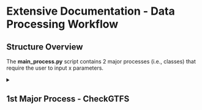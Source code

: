 # Extensive Documentation - Data Processing Workflow 

## Structure Overview
The **main_process.py** script contains 2 major processes (i.e., classes) that require the user to input x parameters.
<br>

<details><summary><h2>1st Major Process - CheckGTFS</h2></summary>

### A) Purpose
Checks for any updates static GTFS files relative to the date collection of the GTFS-RT. If there is an update, the process will download and create new GTFS routes and transit stops as csv and shapefiles in parallel. Having the appropriate shapefiles up-to-date are critical as it is used to calculate transit metrics downstream. 

### B) Function Details
With a total of 692 lines of code in the <strong>refine.py</strong> script, <strong>CheckGTFS</strong> class depends on two internal classes, which are <strong>GenCsvGTFS</strong> and <strong>GenShpGTFS</strong>. However, these classes are conditional indicating that they will only execute if an update is required. Otherwise, it will skip and proceed to the next workflow process. Parallel run-time varies on the number of cores (and CPU type) available and number of routes that represent the transit network. For Calgary Transit on an 8-core Intel Xeon machine, took about 50 minutes to complete. By comparison on a 96-core machine - 5 minutes to complete.  

### C) Dependencies
**Internal Classes**
<ol>
	<li><strong><i>GenCsvGTFS</i></strong>
		<ul>
			<li>Creates transit routes and stops as CSV files from the updated static GTFS files.</li>
		</ul>
	</li>
	<li><strong><i>GenShpGTFS</i></strong> 
		<ul><li>Creates transit routes (undissolved and undissolved) and stops as shapefiles stored in the <a href='../data/2_staging'>../data/2_staging</a> folder via Route and Stops, respectively.</li></ul>
	</li>
</ol>

**Utils:** discover_docs.py, parallelize.py, process_time.py

### D) Required Parameters
| Parameter | Type | Purpose |
| :-------: | ---- | ------- |
| ***main_link*** | Str | The main string of the main hyperlink (e.g., https://transitfeeds.com).|
| ***pattern_txt*** | Str | The pattern text of the entire hyperlink (not the main hyperlink). |
| ***hyperlink*** | Str | The entire hyperlink (e.g., https://transitfeeds.com/p/calgary-transit/238/latest/download). | 
| ***start_method*** | Str | The start method to initiate parallel processing (Linux set to "spawn" since it uses ArcPy, otherwise "fork"; Windows set to "spawn".) | 
| ***wkid*** | Str | Well-known ID of the spatial reference (e.g., 4326; 3857). |

### E) Step Details

Below are the backend steps (in order) briefly explained followed by a graphic that encapsulates it.
<ol>
	<li>Run <strong>CheckGTFS</strong>
		<ul>
			<li>Get inventory of GTFS-RT csv files that need to be processed (lines 554-578).</li>
			<li>Get the static GTFS files from the transit agency (lines 649-692).</li>
			<li>Create required directories if they don't exist and migrate GTFS-RT to specified date folder (lines 581-631).</li>
			<li>If there are no static GTFS files in specified date folder, download and extract updated version and proceed to GenCsvGTFS and GenShpGTFS class (lines 633-646).
		</ul>
	</li>
	<br>
	<li>If true, initiate <strong>GenCsvGTFS</strong>
		<ul>
			<li>Create sub-folders (TripIDs, Stops, Routes) in the 2_staging folder if it does not exist (lines 371-382)</li>
			<li>Read selected static GTFS files and create GTFS routes and transit stops as csv files in parallel (lines 477-525).</li>
		</ul>
	</li>
	<br>
	<li>If true, initiate <strong>GenShpGTFS</strong>
		<ul>
			<li>List csv files (lines 77-98 executed in line 53) and then create undissolved transit routes and transit stops (lines 184-207 executed in lines 56-59) in parallel.</li>
			<ul>
				<li>Restructure dataframe to identify which indices does each transit stop belong to to create undissolved and dissolved transit routes (lines 101-150).</li>
				<li>Create undissolved (i.e., individual line segment) transit route (lines 210-254).</li>
				<li>Create transit stops for each route (lines 257-286).</li>	
			</ul>
			<li>List recently created shapefiles (lines 289-309 executed in line 66) and then create in parallel dissolved transit routes as shapefiles (lines 318-329 executed in line 312-315 via lines 69-72).</li>
		</ul>
	</li>
</ol>
<br>
<br>
<p align='center'><img src='../../../img/process_refine.JPG' width='80%'/></p>
<br>
<br>
	
## F) Packages Used & Purpose
| Package | Purpose |
| :--------: | ------- |
|    re   | To compile regex expressions in a pattern text. |
| shutil  | To move GTFS-RT to its date folder where dated static GTFS files are stored. |
| zipfile | To unzip downloaded static GTFS files. |
| os.path | Create project sub-folders and sub-folder in the 2_staging folder, if they don't exist. |
| multiprocessing | In preparation for the parallel processing, use the cpu_count function to count how many CPUs available on the machine. |
| requests | Get hyperlinks and latest update from the transit feed supplying static GTFS files. |
| bs4 | Parsing html data into readable format via BeautifulSoup. |
| Pandas | Reading tables and csv files, and performing data engineering processes. |
| NumPy | Index searching and splitting list into nested arrays in preparation for parallel procesing. | 
| ArcGIS API for Python | Creating Polyline and Point geometries, converting to spatial dataframes and exporting to shapefiles in parallel. |
| ArcPy | Using the dissolve function in parallel to create dissolved transit routes. |
| time  | Formatting date string to month number. |
| tqdm | Progress bar. |

</details>
